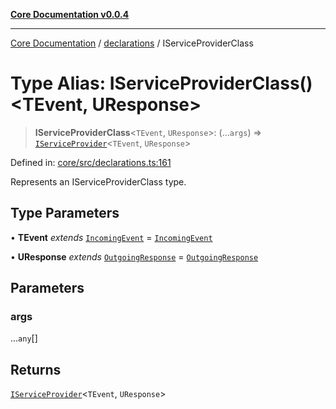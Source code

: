 [**Core Documentation v0.0.4**](../../README.md)

***

[Core Documentation](../../modules.md) / [declarations](../README.md) / IServiceProviderClass

# Type Alias: IServiceProviderClass()\<TEvent, UResponse\>

> **IServiceProviderClass**\<`TEvent`, `UResponse`\>: (...`args`) => [`IServiceProvider`](../interfaces/IServiceProvider.md)\<`TEvent`, `UResponse`\>

Defined in: [core/src/declarations.ts:161](https://github.com/stonemjs/core/blob/e4675fc5d1a8e120fdb4d54e226a2496fdda3681/src/declarations.ts#L161)

Represents an IServiceProviderClass type.

## Type Parameters

• **TEvent** *extends* [`IncomingEvent`](../../events/IncomingEvent/classes/IncomingEvent.md) = [`IncomingEvent`](../../events/IncomingEvent/classes/IncomingEvent.md)

• **UResponse** *extends* [`OutgoingResponse`](../../events/OutgoingResponse/classes/OutgoingResponse.md) = [`OutgoingResponse`](../../events/OutgoingResponse/classes/OutgoingResponse.md)

## Parameters

### args

...`any`[]

## Returns

[`IServiceProvider`](../interfaces/IServiceProvider.md)\<`TEvent`, `UResponse`\>
